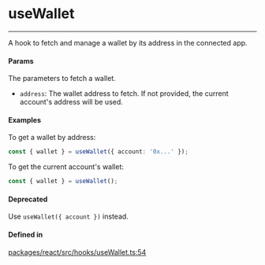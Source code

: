 # useWallet
---

A hook to fetch and manage a wallet by its address in the connected app.

#### Params

The parameters to fetch a wallet.
- `address`: The wallet address to fetch. If not provided, the current account's address will be used.

#### Examples

To get a wallet by address:
```ts
const { wallet } = useWallet({ account: '0x...' });
```
To get the current account's wallet:
```ts
const { wallet } = useWallet();
```

#### Deprecated

Use `useWallet({ account })` instead.

#### Defined in
[packages/react/src/hooks/useWallet.ts:54](https://github.com/fuellabs/fuel-connectors/blob/main/packages/react/src/hooks/useWallet.ts#L54)
